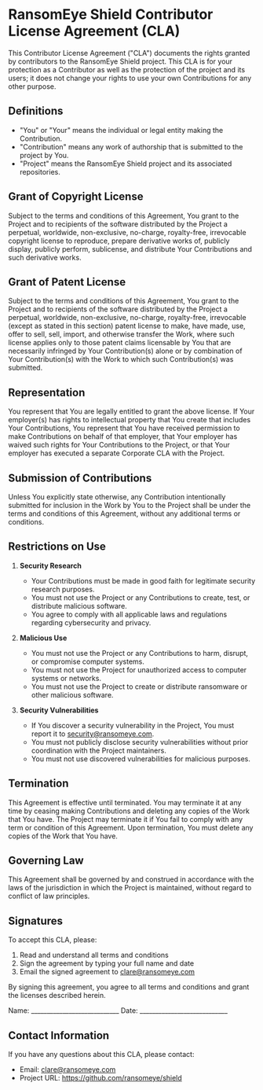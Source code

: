 # RansomEye Shield Contributor License Agreement (CLA)

This Contributor License Agreement ("CLA") documents the rights granted by contributors to the RansomEye Shield project. This CLA is for your protection as a Contributor as well as the protection of the project and its users; it does not change your rights to use your own Contributions for any other purpose.

## Definitions

- "You" or "Your" means the individual or legal entity making the Contribution.
- "Contribution" means any work of authorship that is submitted to the project by You.
- "Project" means the RansomEye Shield project and its associated repositories.

## Grant of Copyright License

Subject to the terms and conditions of this Agreement, You grant to the Project and to recipients of the software distributed by the Project a perpetual, worldwide, non-exclusive, no-charge, royalty-free, irrevocable copyright license to reproduce, prepare derivative works of, publicly display, publicly perform, sublicense, and distribute Your Contributions and such derivative works.

## Grant of Patent License

Subject to the terms and conditions of this Agreement, You grant to the Project and to recipients of the software distributed by the Project a perpetual, worldwide, non-exclusive, no-charge, royalty-free, irrevocable (except as stated in this section) patent license to make, have made, use, offer to sell, sell, import, and otherwise transfer the Work, where such license applies only to those patent claims licensable by You that are necessarily infringed by Your Contribution(s) alone or by combination of Your Contribution(s) with the Work to which such Contribution(s) was submitted.

## Representation

You represent that You are legally entitled to grant the above license. If Your employer(s) has rights to intellectual property that You create that includes Your Contributions, You represent that You have received permission to make Contributions on behalf of that employer, that Your employer has waived such rights for Your Contributions to the Project, or that Your employer has executed a separate Corporate CLA with the Project.

## Submission of Contributions

Unless You explicitly state otherwise, any Contribution intentionally submitted for inclusion in the Work by You to the Project shall be under the terms and conditions of this Agreement, without any additional terms or conditions.

## Restrictions on Use

1. **Security Research**
   - Your Contributions must be made in good faith for legitimate security research purposes.
   - You must not use the Project or any Contributions to create, test, or distribute malicious software.
   - You agree to comply with all applicable laws and regulations regarding cybersecurity and privacy.

2. **Malicious Use**
   - You must not use the Project or any Contributions to harm, disrupt, or compromise computer systems.
   - You must not use the Project for unauthorized access to computer systems or networks.
   - You must not use the Project to create or distribute ransomware or other malicious software.

3. **Security Vulnerabilities**
   - If You discover a security vulnerability in the Project, You must report it to security@ransomeye.com.
   - You must not publicly disclose security vulnerabilities without prior coordination with the Project maintainers.
   - You must not use discovered vulnerabilities for malicious purposes.

## Termination

This Agreement is effective until terminated. You may terminate it at any time by ceasing making Contributions and deleting any copies of the Work that You have. The Project may terminate it if You fail to comply with any term or condition of this Agreement. Upon termination, You must delete any copies of the Work that You have.

## Governing Law

This Agreement shall be governed by and construed in accordance with the laws of the jurisdiction in which the Project is maintained, without regard to conflict of law principles.

## Signatures

To accept this CLA, please:

1. Read and understand all terms and conditions
2. Sign the agreement by typing your full name and date
3. Email the signed agreement to clare@ransomeye.com

By signing this agreement, you agree to all terms and conditions and grant the licenses described herein.

Name: ____________________________
Date: ____________________________

## Contact Information

If you have any questions about this CLA, please contact:

- Email: clare@ransomeye.com
- Project URL: https://github.com/ransomeye/shield
